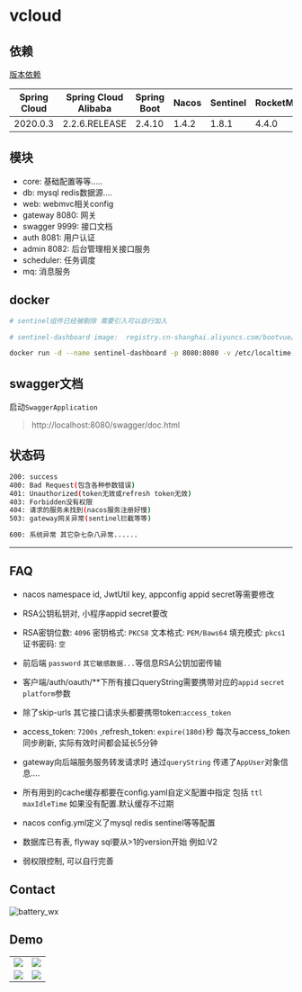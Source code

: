 # vcloud

## 依赖

[版本依赖](https://github.com/alibaba/spring-cloud-alibaba/wiki/%E7%89%88%E6%9C%AC%E8%AF%B4%E6%98%8E)

|  Spring Cloud   | Spring Cloud Alibaba  | Spring Boot| Nacos | Sentinel| RocketMQ | Seata|
|  ----  | ----  | ----  | ----  | ----  | ----  | ----  |
| 2020.0.3  | 2.2.6.RELEASE |2.4.10 |    1.4.2 |1.8.1 |4.4.0|1.3.0|

## 模块

- core: 基础配置等等.....
- db: mysql redis数据源....
- web: webmvc相关config
- gateway 8080: 网关
- swagger 9999: 接口文档
- auth 8081: 用户认证
- admin 8082: 后台管理相关接口服务
- scheduler: 任务调度
- mq: 消息服务

## docker

```bash
# sentinel组件已经被剔除 需要引入可以自行加入

# sentinel-dashboard image:  registry.cn-shanghai.aliyuncs.com/bootvue/sentinel:latest

docker run -d --name sentinel-dashboard -p 8080:8080 -v /etc/localtime:/etc/localtime registry.cn-shanghai.aliyuncs.com/bootvue/sentinel:latest
```

## swagger文档

启动`SwaggerApplication`

> http://localhost:8080/swagger/doc.html

## 状态码

```bash
200: success
400: Bad Request(包含各种参数错误)
401: Unauthorized(token无效或refresh token无效)
403: Forbidden没有权限
404: 请求的服务未找到(nacos服务注册好慢)
503: gateway网关异常(sentinel拦截等等)

600: 系统异常 其它杂七杂八异常......
```

---

## FAQ

- nacos namespace id, JwtUtil key, appconfig appid secret等需要修改

- RSA公钥私钥对, 小程序appid secret要改

- RSA密钥位数: `4096` 密钥格式: `PKCS8`  文本格式: `PEM/Baws64` 填充模式: `pkcs1` 证书密码: `空`

- 前后端 `password` `其它敏感数据...`等信息RSA公钥加密传输

- 客户端/auth/oauth/**下所有接口queryString需要携带对应的`appid` `secret` `platform`参数

- 除了skip-urls 其它接口请求头都要携带token:`access_token`

- access_token: `7200s` ,refresh_token: `expire(180d)`秒 每次与access_token同步刷新, 实际有效时间都会延长5分钟

- gateway向后端服务服务转发请求时 通过`queryString` 传递了`AppUser`对象信息....

- 所有用到的cache缓存都要在config.yaml自定义配置中指定 包括 `ttl` `maxIdleTime` 如果没有配置.默认缓存不过期

- nacos config.yml定义了mysql redis sentinel等等配置

- 数据库已有表, flyway sql要从>1的version开始 例如:V2

- 弱权限控制, 可以自行完善

## Contact

![battery_wx](https://cdn.jsdelivr.net/gh/boot-vue/pics@main/wechat.jpg)

## Demo

<table>
    <tr>
        <td><img src="https://cdn.jsdelivr.net/gh/boot-vue/pics@main/vcloud/next/1.png"></td>
        <td><img src="https://cdn.jsdelivr.net/gh/boot-vue/pics@main/vcloud/4.png"></td>
    </tr>
    <tr>
        <td><img src="https://cdn.jsdelivr.net/gh/boot-vue/pics@main/vdashboard/next/5.png"></td>
        <td><img src="https://cdn.jsdelivr.net/gh/boot-vue/pics@main/vdashboard/next/10.png"></td>
    </tr>
</table>
